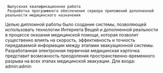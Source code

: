      Выпускная квалификационная работа
     Разработка программного обеспечения сервера приложений дополненной реальности медицинского назначения

Целью дипломной работы было создание системы, позволяющей использовать технологии Интернета Вещей и дополненной реальности в процессе 
оказания медицинской помощи, которая позволит существенно влиять на скорость, эффективность и точность передаваемой информации между этапами
эвакуационной системы.
Разработанная электронная первичная медицинская карточка представит возможность преодоления пространственно-временного разрыва на всех 
этапах медицинской эвакуации.
     Для входа: 
admin:admin

